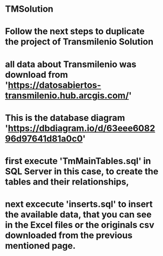 # TMSolution

# Follow the next steps to duplicate the project of Transmilenio Solution

# all data about Transmilenio was download from 'https://datosabiertos-transmilenio.hub.arcgis.com/'

# This is the database diagram 'https://dbdiagram.io/d/63eee608296d97641d81a0c0'

# first execute 'TmMainTables.sql' in SQL Server in this case, to create the tables and their relationships,
# next excecute 'inserts.sql' to insert the available data, that you can see in the Excel files or the originals csv downloaded from the previous mentioned page.